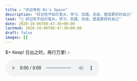 ```yaml
---
title : "欢迎来到 Kn's Space"
description: "好记性不如烂笔头，学习、实践、总结，塑造更好的自己"
lead: "🎸 好记性不如烂笔头，学习、实践、总结，塑造更好的自己"
date: 2020-10-06T08:47:36+00:00
lastmod: 2020-10-06T08:47:36+00:00
draft: false
images: []
---
```


$> Keep! 日出之时，再行万里! :notes:

<audio id="music-player" autoplay controls>
    <source type="audio/mp3" src="https://webfs.yun.kugou.com/202104080013/9e674c6831f9e01abcc1ec89b79a84fc/G103/M03/18/11/R5QEAFvsUeWAc6GqAC5YF1JSTTI941.mp3"></source>
    <p>Your browser does not support the audio element.</p>
</audio>

<script>
    var player = document.getElementById("music-player");
    player.volume = 0.2;
</script>
